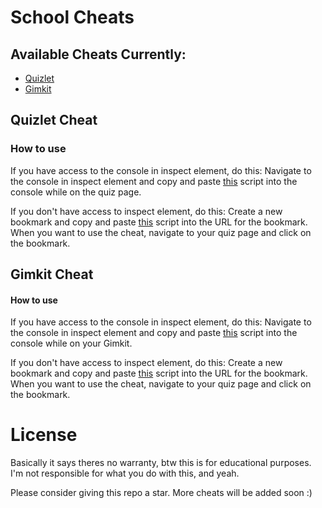 # School Cheats
## Available Cheats Currently:
- [Quizlet](#quizlet-cheat)
- [Gimkit](#gimkit-cheat)

## Quizlet Cheat
### How to use
If you have access to the console in inspect element, do this:
Navigate to the console in inspect element and copy and paste [this](https://raw.githubusercontent.com/OutRed/school-cheats/main/quizlet/consolescript.js) script into the console while on the quiz page.

If you don't have access to inspect element, do this:
Create a new bookmark and copy and paste [this](https://raw.githubusercontent.com/OutRed/school-cheats/main/quizlet/bookmark.js) script into the URL for the bookmark. When you want to use the cheat, navigate to your quiz page and click on the bookmark.

## Gimkit Cheat
#### How to use
If you have access to the console in inspect element, do this:
Navigate to the console in inspect element and copy and paste [this](https://raw.githubusercontent.com/OutRed/school-cheats/main/gimkit/consolescript.js) script into the console while on your Gimkit.

If you don't have access to inspect element, do this:
Create a new bookmark and copy and paste [this](https://raw.githubusercontent.com/OutRed/school-cheats/main/gimkit/bookmark.js) script into the URL for the bookmark. When you want to use the cheat, navigate to your quiz page and click on the bookmark.

# License
Basically it says theres no warranty, btw this is for educational purposes. I'm not responsible for what you do with this, and yeah.

Please consider giving this repo a star. More cheats will be added soon :)
